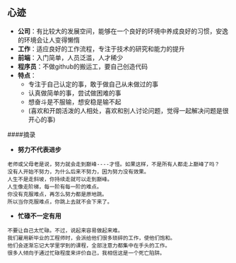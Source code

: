 ## 心迹


* **公司**：有比较大的发展空间，能够在一个良好的环境中养成良好的习惯，安逸的环境会让人变得懒惰
* **工作**：适应良好的工作流程，专注于技术的研究和能力的提升
* **前端**：入门简单，人员泛滥，人才稀少
* **程序员**：不做github的搬运工，要自己创造代码
* **特点**：
    * 专注于自己认定的事，敢于做自己从未做过的事
    * 认真做简单的事，尝试做困难的事
    * 想奋斗是不服输，想安稳是输不起
    * (喜欢和开朗活泼的人相处，喜欢和别人讨论问题，觉得一起解决问题是很开心的事)

####摘录

* **努力不代表进步**
```
老师或父母老是说，努力就会走到巅峰----才怪。如果这样，不是所有人都走上巅峰了吗？
没有人开始不努力，为什么后来不努力，因为努力没有效果。
人生不是走斜坡，你持续走就可以走到巅峰。
人生像走阶梯，每一阶有每一阶的难点。
你没有克服难点，再怎么努力都是原地跳。
所以当你克服难点，你跳上去就不会下来了。
```

* **忙碌不一定有用**
```
不要让自己太忙碌。不过，说起来容易做起来难。
我们雇用新毕业的工程师时，会派给他们很多琐碎的工作，使他们饱和。
他们会逐渐忘记大学里学到的课程，全部注意力都集中在手头的工作。
很多人倾向于通过忙碌程度来评价自己，我相信这是一个死亡陷阱。
```